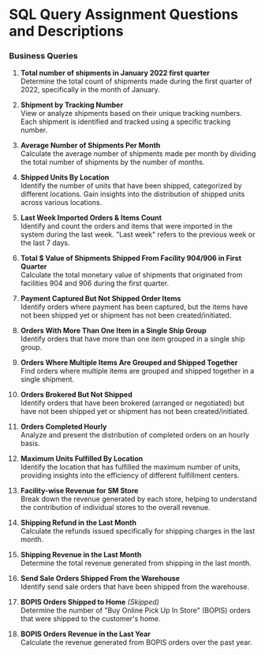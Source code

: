 # SQL Query Assignment Questions and Descriptions
### Business Queries

1. **Total number of shipments in January 2022 first quarter**  
   Determine the total count of shipments made during the first quarter of 2022, specifically in the month of January.

2. **Shipment by Tracking Number**  
   View or analyze shipments based on their unique tracking numbers. Each shipment is identified and tracked using a specific tracking number.

3. **Average Number of Shipments Per Month**  
   Calculate the average number of shipments made per month by dividing the total number of shipments by the number of months.

4. **Shipped Units By Location**  
   Identify the number of units that have been shipped, categorized by different locations. Gain insights into the distribution of shipped units across various locations.

5. **Last Week Imported Orders & Items Count**  
   Identify and count the orders and items that were imported in the system during the last week. "Last week" refers to the previous week or the last 7 days.

6. **Total $ Value of Shipments Shipped From Facility 904/906 in First Quarter**  
   Calculate the total monetary value of shipments that originated from facilities 904 and 906 during the first quarter.

7. **Payment Captured But Not Shipped Order Items**  
   Identify orders where payment has been captured, but the items have not been shipped yet or shipment has not been created/initiated.

8. **Orders With More Than One Item in a Single Ship Group**  
   Identify orders that have more than one item grouped in a single ship group.

9. **Orders Where Multiple Items Are Grouped and Shipped Together**  
   Find orders where multiple items are grouped and shipped together in a single shipment.

10. **Orders Brokered But Not Shipped**  
    Identify orders that have been brokered (arranged or negotiated) but have not been shipped yet or shipment has not been created/initiated.

11. **Orders Completed Hourly**  
    Analyze and present the distribution of completed orders on an hourly basis.

12. **Maximum Units Fulfilled By Location**  
    Identify the location that has fulfilled the maximum number of units, providing insights into the efficiency of different fulfillment centers.

13. **Facility-wise Revenue for SM Store**  
    Break down the revenue generated by each store, helping to understand the contribution of individual stores to the overall revenue.

14. **Shipping Refund in the Last Month**  
    Calculate the refunds issued specifically for shipping charges in the last month.

15. **Shipping Revenue in the Last Month**  
    Determine the total revenue generated from shipping in the last month.

16. **Send Sale Orders Shipped From the Warehouse**  
    Identify send sale orders that have been shipped from the warehouse.

17. **BOPIS Orders Shipped to Home** *(Skipped)*  
    Determine the number of "Buy Online Pick Up In Store" (BOPIS) orders that were shipped to the customer's home.

18. **BOPIS Orders Revenue in the Last Year**  
    Calculate the revenue generated from BOPIS orders over the past year.
